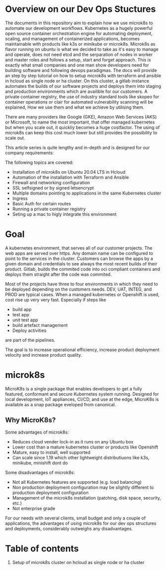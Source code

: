 # Overview on our Dev Ops Stuctures

The documents in this repository aim to explain how we use microk8s to automate our development workflows.
Kubernetes as a hugely powerful open source container orchestration engine for automating deployment, scaling, and management of containerized applications, becomes maintainable with products like k3s or minikube or microk8s. Microk8s as flavor running on ubuntu is what we decided to take as it's easy to manage and operate, does not need etcd and the serparation of nodes in worker and master roles and follows a setup, start and forget approach. This is exactly what small companies and one man show developers need for building software and following devops paradigmas.
The docs will provide an step by step tutorial on how to setup microk8s with terraform and ansible in hcloud as single node or ha cluster.
On this cluster, a gitlab instance automates the builds of our software projects and deploys them into staging and production environments which are availible for our customers.
A private container registry, the use of industry standard tools like skopeo for container operations or clair for automated vulnerability scanning will be explained, How we use them and what we achieve by utilising them.

There are many providers like Google (GKE), Amazon Web Services (AKS) or Microsoft, to name the most important, that offer managed kubernetes but when you scale out, it quickliy becomes a huge costfactor. The using of microk8s can keep this cost much lower but still provides the possibility to scale out.

This article series is quite lengthy and in-depth and is designed for our company requirements:

The following topics are covered:
* Installation of microk8s on Ubuntu 20.04 LTS in Hcloud
* Automation of the installation with Terraform and Ansible
* Firewall and networking configuration
* SSL selfsigned or by signed letsencrypt
* Multiple domains pointing to applications in the same Kubernetes cluster
* Ingress
* Basic Auth for certain routes
* Running a private container registry
* Seting up a mac to higly integrate this environment

# Goal

A kubernetes environment, that serves all of our customer projects. The web apps are served over https. Any domain name can be configured to point to the services in the cluster. Customers can browse the apps by a given domain and credentials to see always the most recent builds of their product. Gitlab, builds the commited code into oci compliant containers and deploys them straight after the code was commited.

Most of the projects have three to four environments in which they need to be deployed depending on the customers needs. DEV, UAT, INTEG, and PROD are typical cases. When a managed kubernetes or Openshift is used, cost rise up very very fast.
Especially if steps like

* build app
* test app
* unit test app
* build artefact management
* Deploy activities

are part of the pipelines.

The goal is to increase operational efficiency, increase product deployment velocity and increase product quality.

# microk8s

MicroK8s is a single package that enables developers to get a fully featured, conformant and secure Kubernetes system running. Designed for local development, IoT appliances, CI/CD, and use at the edge, MicroK8s is available as a snap package eveloped from canonical.

## Why MicroK8s?

Some advantages of microk8s:

* Reduces cloud vender lock-in as it runs on any Ubuntu box
* Lower cost than a mature kubernetes cluster or products like Openshift
* Mature, easy to install, well supported
* Can scale since 1.19 which other lightweight distributiuons like k3s, minikube, minishift dont do

Some disadvantages of microk8s:

* Not all Kubernetes features are supported (e.g. load balancing)
* Non production deployment configuration may be slightly different to production deployment configuration
* Management of the microk8s installation (patching, disk space, security, etc.)
* Not enterprise grade

For our needs with several clients, small budget and only a couple of applications, the advantages of using microk8s for our dev ops structures and deployments, considerably outweighs any disadvantages.

# Table of contents

1. Setup of microk8s cluster on hcloud as single node or ha cluster